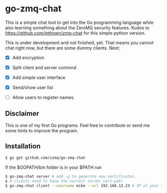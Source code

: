 go-zmq-chat
=========

This is a simple chat tool to get into the Go programming language while also learning something about the ZeroMQ security features.
Kudos to https://github.com/jnthnwn/zmq-chat for this simple python version.

This is under development and not finished, yet. That means you cannot chat right now, but there are some dummy clients.
Next:
  * [x] Add encryption 
  * [x] Split client and server commnd
  * [x] Add simple user interface
  * [x] Send/show user list
  * [ ] Allow users to register names.


Disclaimer
----------

This is one of my first Go programs. Feel free to contribute or send me some hints to improve the program.

Installation
------------

```bash
$ go get github.com/szma/go-zmq-chat
```

If the $GOPATH/bin folder is in your $PATH run


```bash
$ go-zmq-chat server # add -g to generate new certificates.
$ # clients need to have the correct server_cert.pub!
$ go-zmq-chat client --username mike --url 192.168.12.23 # IP of your server
```


